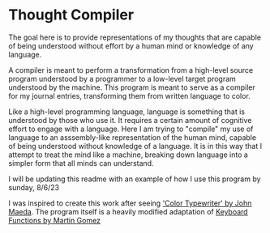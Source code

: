 # Thought Compiler

The goal here is to provide representations of my thoughts that are capable of being understood without effort by a human mind or knowledge of any language. 

A compiler is meant to perform a transformation from a high-level source program understood by a programmer to a low-level target program understood by the machine. This program is meant to serve as a compiler for my journal entries, transforming them from written language to color.

Like a high-level programming language, language is something that is understood by those who use it. It requires a certain amount of cognitive effort to engage with a language. Here I am trying to "compile" my use of language to an asssembly-like representation of the human mind, capable of being understood without knowledge of a language. It is in this way that I attempt to treat the mind like a machine, breaking down language into a simpler form that all minds can understand.

I will be updating this readme with an example of how I use this program by sunday, 8/6/23

I was inspired to create this work after seeing ['Color Typewriter' by John Maeda](https://www.ntticc.or.jp/en/archive/works/color-typewriter/). The program itself is a heavily modified adaptation of [Keyboard Functions by Martin Gomez](https://processing.org/examples/keyboardfunctions.html)
